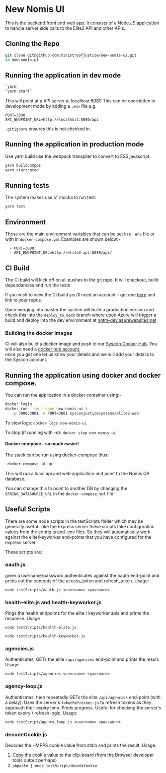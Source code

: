 # New Nomis UI

This is the backend front end web app.  It consists of a Node.JS application to handle server side calls 
to the Elite2 API and other APIs.

## Cloning the Repo

```bash
git clone git@github.com:ministryofjustice/new-nomis-ui.git
cd new-nomis-ui
```

## Running the application in dev mode
```bash
`yarn`
`yarn start`
```

This will point at a API server at localhost:8080  This can be overridden in development mode by adding a `.env`
file e.g.

```properties
PORT=3000
API_ENDPOINT_URL=http://localhost:8080/api
```

`.gitignore` ensures this is not checked in.

## Running the application in production mode

Use yarn build use the webpack transpiler to convert to ES5 javascript:

```bash
yarn build:hmpps
yarn start:prod
```

## Running tests
The system makes use of mocka to run test:

```bash
yarn test
```

## Environment 

These are the main environment variables that can be set in a `.env` file 
or with in `docker-compose.yml`  Examples are shown below:-

      - PORT=3000
      - API_ENDPOINT_URL=http://elite2-api:8080/api/

      
## CI Build
The CI build will kick off on all pushes to the git repo. It will checkout, build dependancies and run the tests

If you wish to view the CI build you’ll need an account – get one [here](https://circleci.com/signup/) 
and link to your repos.

Upon merging into master the system will build a production version and check this into the `deploy_to_mock` branch where upon
Azure will trigger a build and deploy into the dev environment at [notm-dev.azurewebsites.net](http://notm-dev.azurewebsites.net)

### Building the docker images
CI will also build a docker image and push to our [Syscon Docker Hub](https://hub.docker.com/u/sysconjusticesystems/). 
 You will also need a [docker hub account](https://hub.docker.com/?next=https%3A%2F%2Fhub.docker.com%2F),  \
 once you get one let us know your details and we will add your details to the Syscon account.
 

## Running the application using docker and docker compose.

You can run the application in a docker container using:-

```bash
docker login 
docker run --rm --name new-nomis-ui \
   -p 3000:3001 -e PORT=3001 sysconjusticesystems/elite2-web 
```

To view logs:
`docker logs new-nomis-ui`

To stop (if running with -d):
`docker stop new-nomis-ui`


#### Docker compose - so much easier!
 The stack can be run using docker-compose thus:
```bash 
 docker-compose –d up
```
This will run a local api and web application and point to the Nomis QA database.  

You can change this to point to another DB 
by changing the `SPRING_DATASOURCE_URL` in the `docker-compose.yml` file

## Useful Scripts
There are some node scripts in the testScripts folder which may be generally useful.  Like the express
server these scripts take configuration values from the config.js and .env files. So they will automatically
work against the elite/keyworker end-points that you have configured for the express server.

These scripts are:

### oauth.js
given a username/password authenticates against the oauth end-point and prints out the contents of the access_token and
refresh_token. Usage:

`node testScripts/oauth.js <username> <password>`

### health-elite.js and health-keyworker.js
Pings the health endpoints for the elite / keyworker apis and prints the response. Usage

`node testScripts/health-elite.js`

`node testScripts/health-keyworker.js`

### agencies.js
Authenticates, GETs the elite `/api/agencies` end-point and prints the result. Usage:

`node testScripts/agencies <username> <password>`

### agency-loop.js
Authenticates, then repeatedly GETs the elite `/api/agencies` end-point (with a delay). Uses the server's
 `tokenRefresher.js` to refresh tokens as they approach their expiry time. Prints progress.
Useful for checking the server's token expiry / refresh logic. Usage:

`node testScript/agency-loop.js <username> <password>`

### decodeCookie.js
Decodes the HMPPS cookie value from stdin and prints the result. Usage:

1) Copy the cookie value to the clip-board (from the Browser developer tools output perhaps)
2) `pbpaste | node testScript/decodeCookie`



 

 